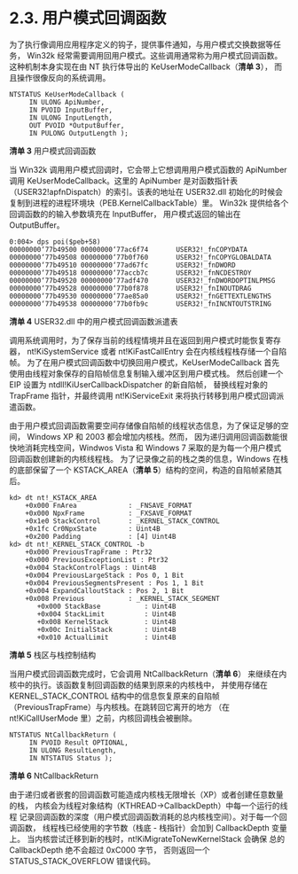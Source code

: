 # 2.3. 用户模式回调函数

为了执行像调用应用程序定义的钩子，提供事件通知，与用户模式交换数据等任务，
Win32k 经常需要调用回用户模式。这些调用通常称为用户模式回调函数。
这种机制本身实现在由 NT 执行体导出的 KeUserModeCallback（__清单 3__），
而且操作很像反向的系统调用。

```
NTSTATUS KeUserModeCallback (
     IN ULONG ApiNumber,
     IN PVOID InputBuffer,
     IN ULONG InputLength,
     OUT PVOID *OutputBuffer,
     IN PULONG OutputLength );
```

__清单 3__ 用户模式回调函数

当 Win32k 调用用户模式回调时，它会带上它想调用用户模式函数的 ApiNumber
调用 KeUserModeCallback。这里的 ApiNumber 是对函数指针表
（USER32!apfnDispatch）的索引。该表的地址在 USER32.dll
初始化的时候会复制到进程的进程环境块（PEB.KernelCallbackTable）里。
Win32k 提供给各个回调函数的的输入参数填充在 InputBuffer，
用户模式返回的输出在 OutputBuffer。

```
0:004> dps poi($peb+58)
00000000‘77b49500 00000000‘77ac6f74       USER32!_fnCOPYDATA
00000000‘77b49508 00000000‘77b0f760       USER32!_fnCOPYGLOBALDATA
00000000‘77b49510 00000000‘77ad67fc       USER32!_fnDWORD
00000000‘77b49518 00000000‘77accb7c       USER32!_fnNCDESTROY
00000000‘77b49520 00000000‘77adf470       USER32!_fnDWORDOPTINLPMSG
00000000‘77b49528 00000000‘77b0f878       USER32!_fnINOUTDRAG
00000000‘77b49530 00000000‘77ae85a0       USER32!_fnGETTEXTLENGTHS
00000000‘77b49538 00000000‘77b0fb9c       USER32!_fnINCNTOUTSTRING
```

__清单 4__ USER32.dll 中的用户模式回调函数派遣表

调用系统调用时，为了保存当前的线程情境并且在返回到用户模式时能恢复寄存器，
nt!KiSystemService 或者 nt!KiFastCallEntry 会在内核线程栈存储一个自陷帧。
为了在用户模式回调函数中切换回用户模式，KeUserModeCallback 首先
使用由线程对象保存的自陷帧信息复制输入缓冲区到用户模式栈。
然后创建一个 EIP 设置为 ntdll!KiUserCallbackDispatcher 的新自陷帧，
替换线程对象的 TrapFrame 指针，并最终调用 nt!KiServiceExit
来将执行转移到用户模式回调派遣函数。

由于用户模式回调函数需要空间存储像自陷帧的线程状态信息，为了保证足够的空间，
Windows XP 和 2003 都会增加内核栈。然而，
因为递归调用回调函数能很快地消耗完栈空间，Windwos Vista 和 Windows 7
采取的是为每一个用户模式回调函数创建新的内核线程栈。
为了记录像之前的栈之类的信息，Windows 在栈的底部保留了一个
KSTACK\_AREA（__清单 5__）结构的空间，构造的自陷帧紧随其后。

```
kd> dt nt!_KSTACK_AREA
    +0x000 FnArea             : _FNSAVE_FORMAT
    +0x000 NpxFrame           : _FXSAVE_FORMAT
    +0x1e0 StackControl       : _KERNEL_STACK_CONTROL
    +0x1fc Cr0NpxState        : Uint4B
    +0x200 Padding            : [4] Uint4B
kd> dt nt!_KERNEL_STACK_CONTROL -b
    +0x000 PreviousTrapFrame : Ptr32
    +0x000 PreviousExceptionList : Ptr32
    +0x004 StackControlFlags : Uint4B
    +0x004 PreviousLargeStack : Pos 0, 1 Bit
    +0x004 PreviousSegmentsPresent : Pos 1, 1 Bit
    +0x004 ExpandCalloutStack : Pos 2, 1 Bit
    +0x008 Previous           : _KERNEL_STACK_SEGMENT
       +0x000 StackBase           : Uint4B
       +0x004 StackLimit          : Uint4B
       +0x008 KernelStack         : Uint4B
       +0x00c InitialStack        : Uint4B
       +0x010 ActualLimit         : Uint4B
```

__清单 5__ 栈区与栈控制结构

当用户模式回调函数完成时，它会调用 NtCallbackReturn（__清单 6__）
来继续在内核中的执行。该函数复制回调函数的结果到原来的内核栈中，
并使用存储在 KERNEL\_STACK\_CONTROL 结构中的信息恢复原来的自陷帧
（PreviousTrapFrame）与内核栈。在跳转回它离开的地方
（在 nt!KiCallUserMode 里）之前，内核回调栈会被删除。

```
NTSTATUS NtCallbackReturn (
     IN PVOID Result OPTIONAL,
     IN ULONG ResultLength,
     IN NTSTATUS Status );
```

__清单 6__ NtCallbackReturn

由于递归或者嵌套的回调函数可能造成内核栈无限增长（XP）或者创建任意数量的栈，
内核会为线程对象结构（KTHREAD->CallbackDepth）中每一个运行的线程
记录回调函数的深度（用户模式回调函数消耗的总内核栈空间）。对于每一个回调函数，
线程栈已经使用的字节数（栈底 - 栈指针）会加到 CallbackDepth 变量上。
当内核尝试迁移到新的栈时，nt!KiMigrateToNewKernelStack 会确保
总的 CallbackDepth 绝不会超过 0xC000 字节，
否则返回一个 STATUS\_STACK\_OVERFLOW 错误代码。
